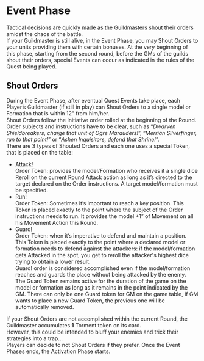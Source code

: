 Event Phase
===========

Tactical decisions are quickly made as the Guildmasters shout their orders amidst the chaos of the battle.  
If your Guildmaster is still alive, in the Event Phase, you may Shout Orders to your units providing them with certain bonuses.
At the very beginning of this phase, starting from the second round, before the GMs of the guilds shout their orders, special Events can occur as indicated in the rules of the Quest being played.  

## Shout Orders

During the Event Phase, after eventual Quest Events take place, each Player’s Guildmaster (if still in play) can Shout Orders to a single model or Formation that is within 12” from him/her.  
Shout Orders follow the Initiative order rolled at the beginning of the Round.
Order subjects and instructions have to be clear, such as “_Dwarven Shieldbreakers, charge that unit of Ogre Marauders!_”, “_Merrian Silverfinger, run to that point!_” or “_Ashen Inquisitors, defend that Shrine!_”.  
There are 3 types of Shouted Orders and each one uses a special Token, that is placed on the table:

* Attack!<br>
  Order Token: provides the model/Formation who receives it a single dice Reroll on the current Round Attack action as long as it’s directed to the target declared on the Order instructions.  A target model/formation must be specified.
* Run!<br>
  Order Token: Sometimes it’s important to reach a key position. This Token is placed exactly to the point where the subject of the Order instructions needs to run.
  It provides the model +1” of Movement on all his Movement Action this Round.
* Guard!<br>
  Order Token: when it’s imperative to defend and maintain a position. This Token is placed exactly to the point where a declared model or formation needs to defend against the attackers: if the model/formation gets Attacked in the spot, you get to reroll the attacker's highest dice trying to obtain a lower result.  
  Guard! order is considered accomplished even if the model/formation reaches and guards the place without being attacked by the enemy.  
  The Guard Token remains active for the duration of the game on the model or formation as long as it remains in the point indicated by the GM. There can only be one Guard token for GM on the game table, if GM wants to place a new Guard Token, the previous one will be automatically removed.

If your Shout Orders are not accomplished within the current Round, the Guildmaster accumulates **1** Torment token on its card.  
However, this could be intended to bluff your enemies and trick their strategies into a trap...  
Players can decide to not Shout Orders if they prefer. Once the Event Phases ends, the Activation Phase starts.


